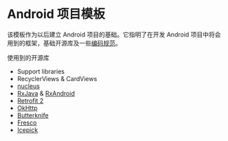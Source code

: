 # Android 项目模板

该模板作为以后建立 Android 项目的基础。它指明了在开发 Android 项目中将会用到的框架，基础开源库及一些[编码规范](https://github.com/Cloudist/cloudist-coding-style-guide/tree/master/android)。

使用到的开源库
- Support libraries
- RecyclerViews & CardViews
- [nucleus](https://github.com/konmik/nucleus)
- [RxJava](https://github.com/ReactiveX/RxJava) & [RxAndroid](https://github.com/ReactiveX/RxAndroid) 
- [Retrofit 2](http://square.github.io/retrofit/)
- [OkHttp](http://square.github.io/okhttp/)
- [Butterknife](https://github.com/JakeWharton/butterknife)
- [Fresco](https://github.com/facebook/fresco)
- [Icepick](https://github.com/frankiesardo/icepick)